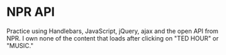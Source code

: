 # NPR API

Practice using Handlebars, JavaScript, jQuery, ajax and the open API from NPR. I own none of the content that loads after clicking on "TED HOUR" or "MUSIC."
